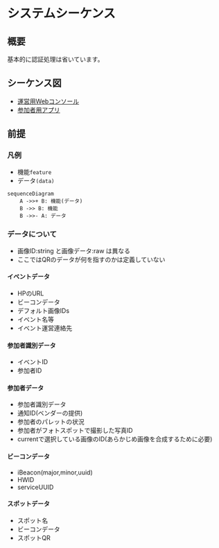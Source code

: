 # システムシーケンス

## 概要

基本的に認証処理は省いています。

## シーケンス図

- [運営用Webコンソール](admin.md)
- [参加者用アプリ](mobile.md)

## 前提

### 凡例

- 機能`feature`
- データ`(data)`

```mermaid
sequenceDiagram
    A ->>+ B: 機能(データ)
    B ->> B: 機能
    B ->>- A: データ
```

### データについて

- 画像ID:string と画像データ:raw は異なる
- ここではQRのデータが何を指すのかは定義していない

#### イベントデータ

- HPのURL
- ビーコンデータ
- デフォルト画像IDs
- イベント名等
- イベント運営連絡先

#### 参加者識別データ

- イベントID
- 参加者ID

#### 参加者データ

- 参加者識別データ
- 通知ID(ベンダーの提供)
- 参加者のパレットの状況
- 参加者がフォトスポットで撮影した写真ID
- currentで選択している画像のID(あらかじめ画像を合成するために必要)

#### ビーコンデータ

- iBeacon(major,minor,uuid)
- HWID
- serviceUUID

#### スポットデータ

- スポット名
- ビーコンデータ
- スポットQR

